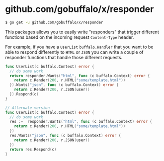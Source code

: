 # github.com/gobuffalo/x/responder

```bash
$ go get -u github.com/gobuffalo/x/responder
```

This packages allows you to easily write "responders" that trigger different functions based on the incoming request `Content-Type` header.

For example, if you have a `UserList` `buffalo.Handler` that you want to be able to respond differently to `HTML` or `JSON` you can write a couple of responder functions that handle those different requests.

```go
func UserList(c buffalo.Context) error {
  // do some work
  return responder.Wants("html", func (c buffalo.Context) error {
    return c.Render(200, r.HTML("some/template.html"))
  }).Wants("json", func (c buffalo.Context) error {
    return c.Render(200, r.JSON(user))
  }).Respond(c)
}

// Alternate version
func UserList(c buffalo.Context) error {
  // do some work
  res :=  responder.Wants("html", func (c buffalo.Context) error {
    return c.Render(200, r.HTML("some/template.html"))
  })
  res.Wants("json", func (c buffalo.Context) error {
    return c.Render(200, r.JSON(user))
  })
  return res.Respond(c)
}
```
